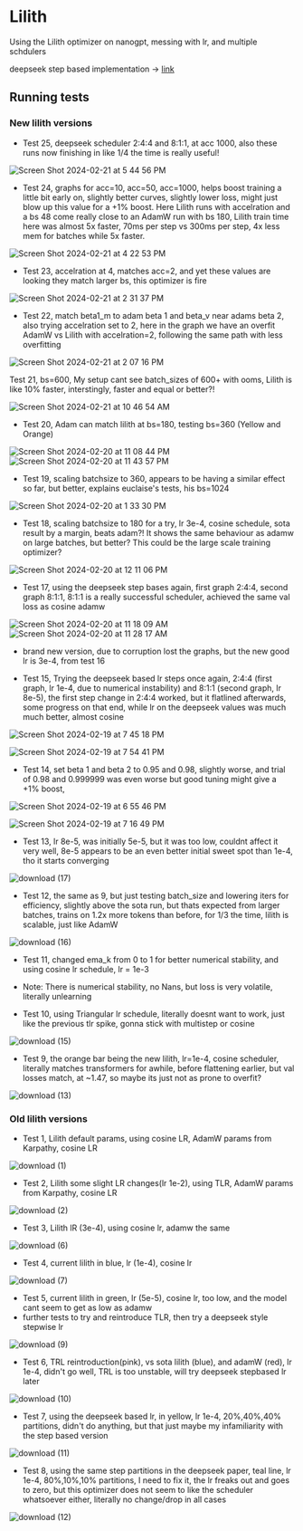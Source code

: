 # Lilith
Using the Lilith optimizer on nanogpt, messing with lr, and multiple schdulers

deepseek step based implementation -> [link](https://arxiv.org/html/2401.02954v1#:~:text=rate%20of%20the%20model%20reaches%20its%20maximum%20value%20after%202000%20warmup%20steps%2C%20and%20then%20decreases%20to%2031.6%25%20of%20the%20maximum%20value%20after%20processing%2080%25%20of%20the%20training%20tokens.%20It%20further)


## Running tests

### New lilith versions

 - Test 25, deepseek scheduler 2:4:4 and 8:1:1, at acc 1000, also these runs now finishing in like 1/4 the time is really useful!

![Screen Shot 2024-02-21 at 5 44 56 PM](https://github.com/VatsaDev/Lilith/assets/71975550/4631836d-ddea-4619-af01-8b6d22576fc4)

 - Test 24, graphs for acc=10, acc=50, acc=1000, helps boost training a little bit early on, slightly better curves, slightly lower loss, might just blow up this value for a +1% boost. Here Lilith runs with accelration and a bs 48 come really close to an AdamW run with bs 180, Lilith train time here was almost 5x faster, 70ms per step vs 300ms per step, 4x less mem for batches while 5x faster. 

![Screen Shot 2024-02-21 at 4 22 53 PM](https://github.com/VatsaDev/Lilith/assets/71975550/a7127298-0407-42e2-8385-8acae0946380)


 - Test 23, accelration at 4, matches acc=2, and yet these values are looking they match larger bs, this optimizer is fire

![Screen Shot 2024-02-21 at 2 31 37 PM](https://github.com/VatsaDev/Lilith/assets/71975550/efd50a39-eb3c-44f8-b3c4-8779690da14e)

 - Test 22, match beta1_m to adam beta 1 and beta_v near adams beta 2, also trying accelration set to 2, here in the graph we have an overfit AdamW vs Lilith with accelration=2, following the same path with less overfitting

![Screen Shot 2024-02-21 at 2 07 16 PM](https://github.com/VatsaDev/Lilith/assets/71975550/9633cb76-cbf3-4f85-94bd-f85e5813b655)

 Test 21, bs=600, My setup cant see batch_sizes of 600+ with ooms, Lilith is like 10% faster, interstingly, faster and equal or better?!

 ![Screen Shot 2024-02-21 at 10 46 54 AM](https://github.com/VatsaDev/Lilith/assets/71975550/24e49eb4-63e3-4313-8a60-a6c9f4ee2672)

 - Test 20, Adam can match lilith at bs=180, testing bs=360 (Yellow and Orange)

![Screen Shot 2024-02-20 at 11 08 44 PM](https://github.com/VatsaDev/Lilith/assets/71975550/d0886d4f-4d73-4004-af2f-a1da99968d4d)
![Screen Shot 2024-02-20 at 11 43 57 PM](https://github.com/VatsaDev/Lilith/assets/71975550/00b10c66-95f8-43a5-a832-cbe9600391da)

 - Test 19, scaling batchsize to 360, appears to be having a similar effect so far, but better, explains euclaise's tests, his bs=1024

![Screen Shot 2024-02-20 at 1 33 30 PM](https://github.com/VatsaDev/Lilith/assets/71975550/1423b591-3b86-49f9-a7c0-b909fcc034aa)


 - Test 18, scaling batchsize to 180 for a try, lr 3e-4, cosine schedule, sota result by a margin, beats adam?! It shows the same behaviour as adamw on large batches, but better? This could be the large scale training optimizer? 

![Screen Shot 2024-02-20 at 12 11 06 PM](https://github.com/VatsaDev/Lilith/assets/71975550/435e1205-4fe6-4adb-9f23-5f7af661bd3c)


 - Test 17, using the deepseek step bases again, first graph 2:4:4, second graph 8:1:1, 8:1:1 is a really successful scheduler, achieved the same val loss as cosine adamw

![Screen Shot 2024-02-20 at 11 18 09 AM](https://github.com/VatsaDev/Lilith/assets/71975550/0bc34e10-4786-4536-b213-324d475e8bca)
![Screen Shot 2024-02-20 at 11 28 17 AM](https://github.com/VatsaDev/Lilith/assets/71975550/799dc67e-fe4c-4977-816a-0334771a98bc)


 - brand new version, due to corruption lost the graphs, but the new good lr is 3e-4, from test 16

 - Test 15, Trying the deepseek based lr steps once again, 2:4:4 (first graph, lr 1e-4, due to numerical instability) and 8:1:1 (second graph, lr 8e-5), the first step change in 2:4:4 worked, but it flatlined afterwards, some progress on that end, while lr on the deepseek values was much much better, almost cosine

![Screen Shot 2024-02-19 at 7 45 18 PM](https://github.com/VatsaDev/Lilith/assets/71975550/79390d23-bb0f-45a1-b3c5-d4feb44a5a98)

![Screen Shot 2024-02-19 at 7 54 41 PM](https://github.com/VatsaDev/Lilith/assets/71975550/64942049-bc5f-49cf-97b5-c7da307dce2e)



 - Test 14, set beta 1 and beta 2 to 0.95 and 0.98, slightly worse, and trial of 0.98 and 0.999999 was even worse but good tuning might give a +1% boost,

![Screen Shot 2024-02-19 at 6 55 46 PM](https://github.com/VatsaDev/Lilith/assets/71975550/60af5711-d679-4792-a8af-9b9312520c36)

![Screen Shot 2024-02-19 at 7 16 49 PM](https://github.com/VatsaDev/Lilith/assets/71975550/ac37589f-6530-46fd-a4c7-3c9b12e63560)


 - Test 13, lr 8e-5, was initially 5e-5, but it was too low, couldnt affect it very well, 8e-5 appears to be an even better initial sweet spot than 1e-4, tho it starts converging

![download (17)](https://github.com/VatsaDev/Lilith/assets/71975550/f1887d4e-4e06-48ba-a263-3fc94a9cfdfc)

 - Test 12, the same as 9, but just testing batch_size and lowering iters for efficiency, slightly above the sota run, but thats expected from larger batches, trains on 1.2x more tokens than before, for 1/3 the time, lilith is scalable, just like AdamW

![download (16)](https://github.com/VatsaDev/Lilith/assets/71975550/da6afddb-761e-4254-8678-3e713d2df1d1)


 - Test 11, changed ema_k from 0 to 1 for better numerical stability, and using cosine lr schedule, lr = 1e-3
 - Note: There is numerical stability, no Nans, but loss is very volatile, literally unlearning

 - Test 10, using Triangular lr schedule, literally doesnt want to work, just like the previous tlr spike, gonna stick with multistep or cosine

 ![download (15)](https://github.com/VatsaDev/Lilith/assets/71975550/d1d1f324-a305-4106-80fa-d7a25d587baf)

 - Test 9, the orange bar being the new lilith, lr=1e-4, cosine scheduler, literally matches transformers for awhile, before flattening earlier, but val losses match, at ~1.47, so maybe its just not as prone to overfit?

![download (13)](https://github.com/VatsaDev/Lilith/assets/71975550/5dd47950-cba5-4003-a208-21dd7c17253d)


### Old lilith versions
 - Test 1, Lilith default params, using cosine LR, AdamW params from Karpathy, cosine LR

![download (1)](https://github.com/VatsaDev/Lilith/assets/71975550/42033ba7-e5a5-4e41-a7a2-e6c0a3e0514f)

 - Test 2, Lilith some slight LR changes(lr 1e-2), using TLR, AdamW params from Karpathy, cosine LR

![download (2)](https://github.com/VatsaDev/Lilith/assets/71975550/b6102282-a299-41f9-97f5-e0fedafd0e0f)

 - Test 3, Lilith lR (3e-4), using cosine lr, adamw the same

![download (6)](https://github.com/VatsaDev/Lilith/assets/71975550/96f0942b-7118-40c6-9ca5-3a08ceab4f24)

- Test 4, current lilith in blue, lr (1e-4), cosine lr
  
![download (7)](https://github.com/VatsaDev/Lilith/assets/71975550/13da4412-2ec9-43e0-83ab-f93a26fa9816)

- Test 5, current lilith in green, lr (5e-5), cosine lr, too low, and the model cant seem to get as low as adamw
- further tests to try and reintroduce TLR, then try a deepseek style stepwise lr

![download (9)](https://github.com/VatsaDev/Lilith/assets/71975550/792014f8-f327-47af-84be-a57b22ed3b1b)

- Test 6, TRL reintroduction(pink), vs sota lilith (blue), and adamW (red), lr 1e-4, didn't go well, TRL is too unstable, will try deepseek stepbased lr later

![download (10)](https://github.com/VatsaDev/Lilith/assets/71975550/657ef261-6175-4abb-a89f-99012e2ee09d)

- Test 7, using the deepseek based lr, in yellow, lr 1e-4, 20%,40%,40% partitions, didn't do anything, but that just maybe my infamiliarity with the step based version

![download (11)](https://github.com/VatsaDev/Lilith/assets/71975550/35a5a7e8-213e-49a1-953d-46c00f62cc29)

- Test 8, using the same step partitions in the deepseek paper, teal line, lr 1e-4, 80%,10%,10% partitions, I need to fix it, the lr freaks out and goes to zero, but this optimizer does not seem to like the scheduler whatsoever either, literally no change/drop in all cases

![download (12)](https://github.com/VatsaDev/Lilith/assets/71975550/14a995df-a2ec-4204-a8bd-871d6dc026ed)


